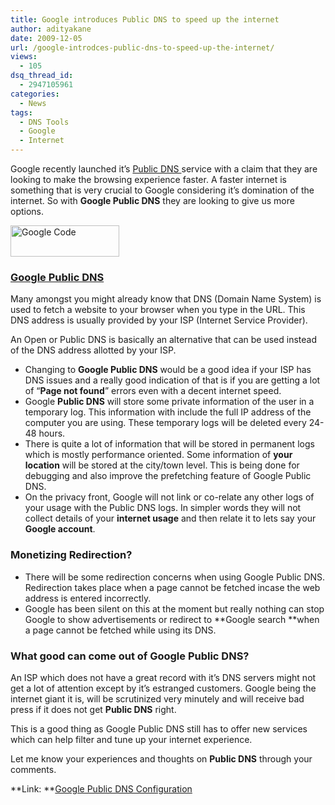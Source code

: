 ```yaml
---
title: Google introduces Public DNS to speed up the internet
author: adityakane
date: 2009-12-05
url: /google-introdces-public-dns-to-speed-up-the-internet/
views:
  - 105
dsq_thread_id:
  - 2947105961
categories:
  - News
tags:
  - DNS Tools
  - Google
  - Internet
---
```

Google recently launched it&#8217;s <a href="http://googlecode.blogspot.com/2009/12/introducing-google-public-dns-new-dns.html" onclick="_gaq.push(['_trackEvent', 'outbound-article', 'http://googlecode.blogspot.com/2009/12/introducing-google-public-dns-new-dns.html', 'Public DNS ']);" >Public DNS </a>service with a claim that they are looking to make the browsing experience faster. A faster internet is something that is very crucial to Google considering it&#8217;s domination of the internet. So with **Google Public DNS** they are looking to give us more options.

<img class="alignnone size-full wp-image-17620" title="Google Code " src="http://cdn.devilsworkshop.org/files/2009/12/google_publicdns1.png" alt="Google Code " width="174" height="50" />

### <a href="http://code.google.com/speed/public-dns/" onclick="_gaq.push(['_trackEvent', 'outbound-article', 'http://code.google.com/speed/public-dns/', 'Google Public DNS']);" >Google Public DNS</a>

Many amongst you might already know that DNS (Domain Name System) is used to fetch a website to your browser when you type in the URL. This DNS address is usually provided by your ISP (Internet Service Provider).

An Open or Public DNS is basically an alternative that can be used instead of the DNS address allotted by your ISP.

  * Changing to **Google Public DNS** would be a good idea if your ISP has DNS issues and a really good indication of that is if you are getting a lot of &#8220;**Page not found**&#8221; errors even with a decent internet speed.
  * Google **Public DNS** will store some private information of the user in a temporary log. This information with include the full IP address of the computer you are using. These temporary logs will be deleted every 24-48 hours.
  * There is quite a lot of information that will be stored in permanent logs which is mostly performance oriented. Some information of **your location** will be stored at the city/town level. This is being done for debugging and also improve the prefetching feature of Google Public DNS.
  * On the privacy front, Google will not link or co-relate any other logs of your usage with the Public DNS logs. In simpler words they will not collect details of your **internet usage** and then relate it to lets say your **Google account**.

### Monetizing Redirection?

  * There will be some redirection concerns when using Google Public DNS. Redirection takes place when a page cannot be fetched incase the web address is entered incorrectly.
  * Google has been silent on this at the moment but really nothing can stop Google to show advertisements or redirect to **Google search **when a page cannot be fetched while using its DNS.

### What good can come out of Google Public DNS?

An ISP which does not have a great record with it&#8217;s DNS servers might not get a lot of attention except by it&#8217;s estranged customers. Google being the internet giant it is, will be scrutinized very minutely and will receive bad press if it does not get **Public DNS** right.

This is a good thing as Google Public DNS still has to offer new services which can help filter and tune up your internet experience.

Let me know your experiences and thoughts on **Public DNS** through your comments.

**Link: **<a href="http://code.google.com/speed/public-dns/docs/using.html" onclick="_gaq.push(['_trackEvent', 'outbound-article', 'http://code.google.com/speed/public-dns/docs/using.html', 'Google Public DNS Configuration']);" >Google Public DNS Configuration</a>
